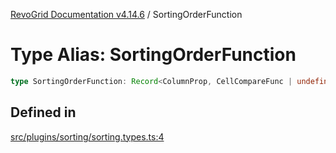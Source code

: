 [RevoGrid Documentation v4.14.6](README.md) / SortingOrderFunction

# Type Alias: SortingOrderFunction

```ts
type SortingOrderFunction: Record<ColumnProp, CellCompareFunc | undefined>;
```

## Defined in

[src/plugins/sorting/sorting.types.ts:4](https://github.com/revolist/revogrid/blob/62db573a68fb44a3482895267c8cda1c54f2f4d4/src/plugins/sorting/sorting.types.ts#L4)
